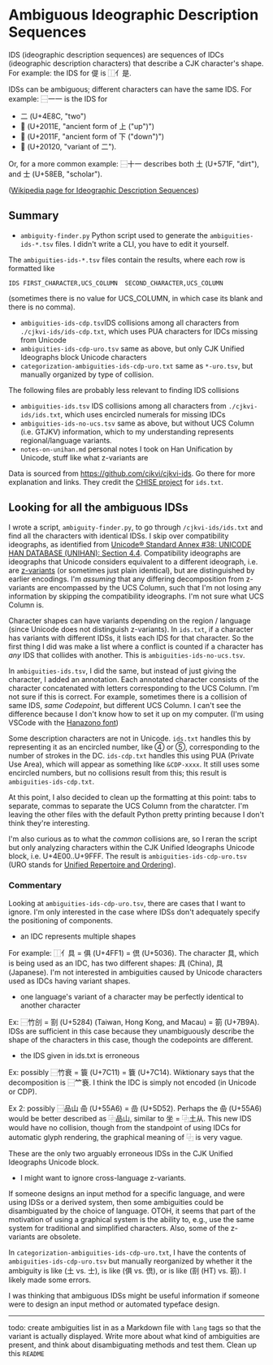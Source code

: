 
# Ambiguous Ideographic Description Sequences

IDS (ideographic description sequences) are sequences of IDCs (ideographic description characters) that describe a CJK character's shape. 
For example: the IDS for 偍 is ⿰亻是. 

IDSs can be ambiguous; different characters can have the same IDS. 
For example: ⿱一一 is the IDS for
- 二 (U+4E8C, 	"two")
- 𠄞 (U+2011E,	"ancient form of 上 ("up")")
- 𠄟 (U+2011F,	"ancient form of 下 ("down")")
- 𠄠 (U+20120,	"variant of 二"). 

Or, for a more common example: ⿱十一 describes both 土 (U+571F, "dirt"), and 士 (U+58EB, "scholar").

([Wikipedia page for Ideographic Description Sequences](https://en.wikipedia.org/wiki/Chinese_character_description_languages#Ideographic_Description_Sequences))

## Summary

- `ambiguity-finder.py` Python script used to generate the `ambiguities-ids-*.tsv` files. I didn't write a CLI, you have to edit it yourself.

The `ambiguities-ids-*.tsv` files contain the results, where each row is formatted like
```
IDS	FIRST_CHARACTER,UCS_COLUMN	SECOND_CHARACTER,UCS_COLUMN
```
(sometimes there is no value for UCS_COLUMN, in which case its blank and there is no comma).

- `ambiguities-ids-cdp.tsv`IDS collisions among all characters from `./cjkvi-ids/ids-cdp.txt`, which uses PUA characters for IDCs missing from Unicode
- `ambiguities-ids-cdp-uro.tsv` same as above, but only CJK Unified Ideographs block Unicode characters
- `categorization-ambiguities-ids-cdp-uro.txt` same as `*-uro.tsv`, but manually organized by type of collision.

The following files are probably less relevant to finding IDS collisions

- `ambiguities-ids.tsv` IDS collisions among all characters from `./cjkvi-ids/ids.txt`, which uses encircled numerals for missing IDCs
- `ambiguities-ids-no-ucs.tsv` same as above, but without UCS Column (i.e. GTJKV) information, which to my understanding represents regional/language variants.
- `notes-on-unihan.md` personal notes I took on Han Unification by Unicode, stuff like what z-variants are

Data is sourced from https://github.com/cjkvi/cjkvi-ids. Go there for more explanation and links. They credit the [CHISE project](https://www.chise.org) for `ids.txt`.

## Looking for all the ambiguous IDSs

I wrote a script, `ambiguity-finder.py`, to go through `/cjkvi-ids/ids.txt` and find all the characters with identical IDSs. I skip over compatibility ideographs, as identified from [Unicode® Standard Annex #38: UNICODE HAN DATABASE (UNIHAN): Section 4.4](https://www.unicode.org/reports/tr38/#BlockListing). Compatibility ideographs are ideographs that Unicode considers equivalent to a different ideograph, i.e. are [z-variants](https://en.wikipedia.org/wiki/Z-variant
) (or sometimes just plain identical), but are distinguished by earlier encodings. I'm *assuming* that any differing decomposition from z-variants are encompassed by the UCS Column, such that I'm not losing any information by skipping the compatibility ideographs. I'm not sure what UCS Column is.

Character shapes can have variants depending on the region / language (since Unicode does not distinguish z-variants). In `ids.txt`, if a character has variants with different IDSs, it lists each IDS for that character. So the first thing I did was make a list where a conflict is counted if a character has *any* IDS that collides with another. This is `ambiguities-ids-no-ucs.tsv`.

In `ambiguities-ids.tsv`, I did the same, but instead of just giving the character, I added an annotation. Each annotated character consists of the character concatenated with letters corresponding to the UCS Column. 
I'm not sure if this is correct. For example, sometimes there is a collision of same IDS, *same Codepoint*, but different UCS Column. I can't see the difference because I don't know how to set it up on my computer. (I'm using VSCode with the [Hanazono font](http://fonts.jp/hanazono/))

Some description characters are not in Unicode. `ids.txt` handles this by representing it as an encircled number, like ④ or ⑤, corresponding to the number of strokes in the DC. `ids-cdp.txt` handles this using PUA (Private Use Area), which will appear as something like `&CDP-xxxx`. It still uses some encircled numbers, but no collisions result from this; this result is `ambiguities-ids-cdp.txt`.

At this point, I also decided to clean up the formatting at this point: tabs to separate, commas to separate the UCS Column from the charatcter. I'm leaving the other files with the default Python pretty printing because I don't think they're interesting.

I'm also curious as to what the *common* collisions are, so I reran the script but only analyzing characters within the CJK Unified Ideographs Unicode block, i.e. U+4E00..U+9FFF. The result is `ambiguities-ids-cdp-uro.tsv` (URO stands for [Unified Repertoire and Ordering](https://en.wikipedia.org/wiki/CJK_Unified_Ideographs_(Unicode_block))).

### Commentary

Looking at `ambiguities-ids-cdp-uro.tsv`, there are cases that I want to ignore. I'm only interested in the case where IDSs don't adequately specify the positioning of components.

- an IDC represents multiple shapes

For example: ⿰亻具 = 俱 (U+4FF1) = 倶 (U+5036). The character 具, which is being used as an IDC, has two different shapes: <span lang="zh">具</span> (China), <span lang="ja">具</span> (Japanese). I'm not interested in ambiguities caused by Unicode characters used as IDCs having variant shapes.

- one language's variant of a character may be perfectly identical to another character

Ex: ⿱竹㓣 = <span lang="zh-TW">劄 (U+5284)</span> (Taiwan, Hong Kong, and Macau) = 箚 (U+7B9A). IDSs are sufficient in this case because they unambiguously describe the shape of the characters in this case, though the codepoints are different.

- the IDS given in ids.txt is erroneous

Ex: possibly ⿱竹衰 = 簑 (U+7C11) = 簔 (U+7C14). Wiktionary says that the decomposition is ⿱𥫗𮕩. I think the IDC is simply not encoded (in Unicode or CDP).

Ex 2: possibly ⿱品山 喦 (U+55A6) = 嵒 (U+5D52). Perhaps the 喦 (U+55A6) would be better described as ⿻品山, similar to 坐 = ⿻土从. This new IDS would have no collision, though from the standpoint of using IDCs for automatic glyph rendering, the graphical meaning of ⿻ is very vague.

These are the only two arguably erroneous IDSs in the CJK Unified Ideographs Unicode block.

- I might want to ignore cross-language z-variants.

If someone designs an input method for a specific language, and were using IDSs or a derived system, then some ambiguities could be disambiguated by the choice of language. OTOH, it seems that part of the motivation of using a graphical system is the ability to, e.g., use the same system for traditional and simplified characters. Also, some of the z-variants are obsolete.

In `categorization-ambiguities-ids-cdp-uro.txt`, I have the contents of `ambiguities-ids-cdp-uro.tsv` but manually reorganized by whether it the ambiguity is like (土 vs. 士), is like (俱 vs. 倶), or is like (<span lang="zh-TW">劄 (HT) vs. 箚). I likely made some errors.

I was thinking that ambiguous IDSs might be useful information if someone were to design an input method or automated typeface design.

---

todo: create ambiguities list in as a Markdown file with `lang` tags so that the variant is actually displayed. Write more about what kind of ambiguities are present, and think about disambiguating methods and test them. Clean up this `README`
